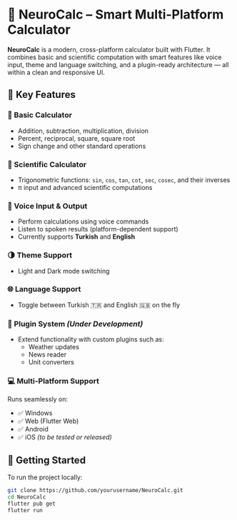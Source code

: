 # 🧠 NeuroCalc – Smart Multi-Platform Calculator

**NeuroCalc** is a modern, cross-platform calculator built with Flutter. It combines basic and scientific computation with smart features like voice input, theme and language switching, and a plugin-ready architecture — all within a clean and responsive UI.

## 🌟 Key Features

### 🧮 Basic Calculator
- Addition, subtraction, multiplication, division
- Percent, reciprocal, square, square root
- Sign change and other standard operations

### 📐 Scientific Calculator
- Trigonometric functions: `sin`, `cos`, `tan`, `cot`, `sec`, `cosec`, and their inverses
- π input and advanced scientific computations

### 🎤 Voice Input & Output
- Perform calculations using voice commands
- Listen to spoken results (platform-dependent support)
- Currently supports **Turkish** and **English**

### 🌗 Theme Support
- Light and Dark mode switching

### 🌐 Language Support
- Toggle between Turkish 🇹🇷 and English 🇬🇧 on the fly

### 🧩 Plugin System *(Under Development)*
- Extend functionality with custom plugins such as:
  - Weather updates
  - News reader
  - Unit converters

### 💻 Multi-Platform Support
Runs seamlessly on:
- ✅ Windows
- ✅ Web (Flutter Web)
- ✅ Android
- ✅ iOS *(to be tested or released)*

## 🚀 Getting Started

To run the project locally:

```bash
git clone https://github.com/yourusername/NeuroCalc.git
cd NeuroCalc
flutter pub get
flutter run
